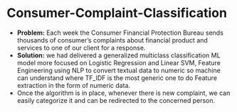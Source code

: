 # Consumer-Complaint-Classification

- **Problem:** Each week the Consumer Financial Protection Bureau sends thousands of consumer’s complaints about financial product and services to one of our client for a response. 
- **Solution:** we had delivered a generalized multiclass classification ML model more focused on Logistic Regression and Linear SVM, Feature Engineering using NLP to convert textual data to numeric so machine can understand where TF_IDF is the most generic one to do Feature extraction in the form of numeric data. 
- Once the algorithm is in place, whenever there is new complaint, we can easily categorize it and can be redirected to the concerned person.
